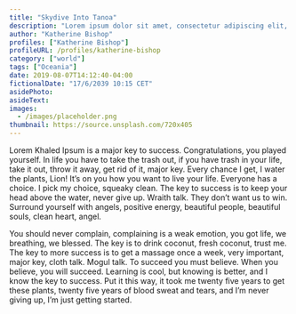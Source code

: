 ```yaml
---
title: "Skydive Into Tanoa"
description: "Lorem ipsum dolor sit amet, consectetur adipiscing elit, sed do eiusmod tempor incididunt ut labore et dolore magna aliqua."
author: "Katherine Bishop"
profiles: ["Katherine Bishop"]
profileURL: /profiles/katherine-bishop
category: ["world"]
tags: ["Oceania"]
date: 2019-08-07T14:12:40-04:00
fictionalDate: "17/6/2039 10:15 CET"
asidePhoto:
asideText:
images:
  - /images/placeholder.png
thumbnail: https://source.unsplash.com/720x405
---
```


Lorem Khaled Ipsum is a major key to success. Congratulations, you played yourself. In life you have to take the trash out, if you have trash in your life, take it out, throw it away, get rid of it, major key. Every chance I get, I water the plants, Lion! It’s on you how you want to live your life. Everyone has a choice. I pick my choice, squeaky clean. The key to success is to keep your head above the water, never give up. Wraith talk. They don’t want us to win. Surround yourself with angels, positive energy, beautiful people, beautiful souls, clean heart, angel.

You should never complain, complaining is a weak emotion, you got life, we breathing, we blessed. The key is to drink coconut, fresh coconut, trust me. The key to more success is to get a massage once a week, very important, major key, cloth talk. Mogul talk. To succeed you must believe. When you believe, you will succeed. Learning is cool, but knowing is better, and I know the key to success. Put it this way, it took me twenty five years to get these plants, twenty five years of blood sweat and tears, and I’m never giving up, I’m just getting started.
